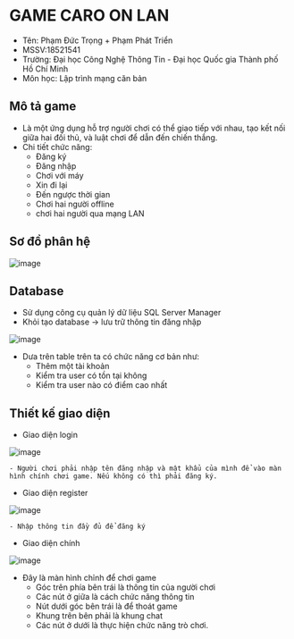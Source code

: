 # GAME CARO ON LAN
- Tên: Phạm Đức Trọng + Phạm Phát Triển
- MSSV:18521541
- Trường: Đại học Công Nghệ Thông Tin - Đại học Quốc gia Thành phố Hồ Chí Minh
- Môn học: Lập trình mạng căn bản

## Mô tả game
- Là một ứng dụng hỗ trợ người chơi có thể giao tiếp với nhau, tạo kết nối giữa hai đối thủ, và luật chơi để dẫn đến chiến thắng.
- Chi tiết chức năng:
	- Đăng ký
	- Đăng nhập
	- Chơi với máy
	- Xin đi lại
	- Đến ngược thời gian
	- Chơi hai người offline
	- chơi hai người qua mạng LAN
## Sơ đồ phân hệ

![image](https://user-images.githubusercontent.com/59040797/93621606-02168700-fa06-11ea-809d-1af8b56f0d68.png)

## Database
- Sử dụng công cụ quản lý dữ liệu SQL Server Manager
- Khỏi tạo database -> lưu trữ thông tin đăng nhập

![image](https://user-images.githubusercontent.com/59040797/93624145-1492bf80-fa0a-11ea-9dca-602e470df712.png)

- Dưa trên table trên ta có chức năng cơ bản như:
	- Thêm một tài khoản
	- Kiểm tra user có tồn tại không
	- Kiểm tra user nào có điểm cao nhất


## Thiết kế giao diện
- Giao diện login

![image](https://user-images.githubusercontent.com/59040797/93620619-7c460c00-fa04-11ea-9587-3d811649ddc6.png)

 	- Người chơi phải nhập tên đăng nhập và mật khẩu của mình để vào màn hình chính chơi game. Nếu không có thì phải đăng ký.
- Giao diện register

![image](https://user-images.githubusercontent.com/59040797/93620978-0ee6ab00-fa05-11ea-8d06-3ff32e435c5f.png)

	- Nhập thông tin đầy đủ để đăng ký 

- Giao diện chính

![image](https://user-images.githubusercontent.com/59040797/93621718-2e320800-fa06-11ea-9198-eb71f9d2018a.png)

- Đây là màn hình chỉnh để chơi game
	- Góc trên phía bên trái là thông tin của người chơi
	- Các nút ở giữa là cách chức năng thông tin
	-	Nút dưới góc bên trái là để thoát game
	-	Khung trên bên phải là khung chat
	-	Các nút ở dưới là thực hiện chức năng trò chơi.
